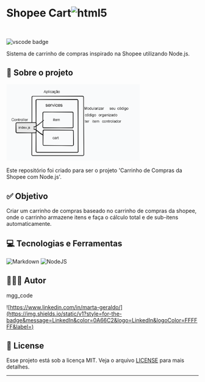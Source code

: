 # Shopee  Cart<img src="https://cdn.jsdelivr.net/gh/devicons/devicon@latest/icons/nodejs/nodejs-original-wordmark.svg" alt="html5" width="50" height="50"/>
<br>

![vscode badge](https://img.shields.io/badge/Made%20with-VSCode-1f425f.svg)

Sistema de carrinho de compras inspirado na Shopee utilizando Node.js.

## 💼 Sobre o projeto
<img src="https://github.com/mggcode/shopee-Cart/blob/main/shopee-car/arquitetura.png?raw=true" alt="arquitetura" width="350" />

Este repositório foi criado para ser o projeto 'Carrinho de Compras da Shopee com Node.js'.

## ✅ Objetivo

Criar um carrinho de compras baseado no carrinho de compras da shopee, onde o carrinho armazene itens e faça o cálculo total e de sub-itens automaticamente.

## 💻 Tecnologias e Ferramentas

![Markdown](https://img.shields.io/static/v1?style=social-square&message=Markdown&color=000000&logo=Markdown&logoColor=FFFFFF&label=)
![NodeJS](https://img.shields.io/badge/node.js-6DA55F?style=social-square&logo=node.js&logoColor=white)


## 👨🏽‍💻 Autor

mgg_code

![https://www.linkedin.com/in/marta-geraldo/](https://img.shields.io/static/v1?style=for-the-badge&message=LinkedIn&color=0A66C2&logo=LinkedIn&logoColor=FFFFFF&label=)


## 📝 License

Esse projeto está sob a licença MIT. Veja o arquivo [LICENSE](LICENSE) para mais detalhes.

---
